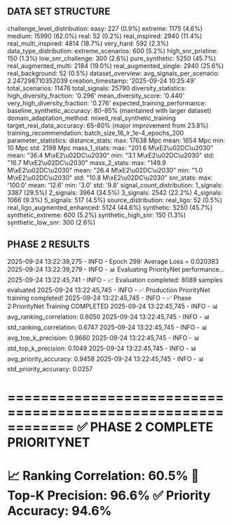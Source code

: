 ## DATA SET STRUCTURE

challenge_level_distribution:
  easy: 227 (0.9%)
  extreme: 1175 (4.6%)
  medium: 15990 (62.0%)
  real: 52 (0.2%)
  real_inspired: 2940 (11.4%)
  real_multi_inspired: 4814 (18.7%)
  very_hard: 592 (2.3%)
data_type_distribution:
  extreme_scenarios: 600 (5.2%)
  high_snr_pristine: 150 (1.3%)
  low_snr_challenge: 300 (2.6%)
  pure_synthetic: 5250 (45.7%)
  real_augmented_multi: 2184 (19.0%)
  real_augmented_single: 2940 (25.6%)
  real_background: 52 (0.5%)
dataset_overview:
  avg_signals_per_scenario: 2.247298710352039
  creation_timestamp: '2025-09-24 10:25:49'
  total_scenarios: 11476
  total_signals: 25790
diversity_statistics:
  high_diversity_fraction: '0.296'
  mean_diversity_score: '0.440'
  very_high_diversity_fraction: '0.276'
expected_training_performance:
  baseline_synthetic_accuracy: 80-85% (maintained with larger dataset)
  domain_adaptation_method: mixed_real_synthetic_training
  target_real_data_accuracy: 65-80% (major improvement from 23.8%)
  training_recommendation: batch_size_16_lr_1e-4_epochs_200
parameter_statistics:
  distance_stats:
    max: 17638 Mpc
    mean: 1654 Mpc
    min: 10 Mpc
    std: 2198 Mpc
  mass_1_stats:
    max: "201.6 M\xE2\u02DC\u2030"
    mean: "36.4 M\xE2\u02DC\u2030"
    min: "3.1 M\xE2\u02DC\u2030"
    std: "16.7 M\xE2\u02DC\u2030"
  mass_2_stats:
    max: "149.9 M\xE2\u02DC\u2030"
    mean: "26.4 M\xE2\u02DC\u2030"
    min: "1.0 M\xE2\u02DC\u2030"
    std: "10.8 M\xE2\u02DC\u2030"
  snr_stats:
    max: '100.0'
    mean: '12.6'
    min: '3.0'
    std: '9.8'
signal_count_distribution:
  1_signals: 3387 (29.5%)
  2_signals: 3964 (34.5%)
  3_signals: 2542 (22.2%)
  4_signals: 1066 (9.3%)
  5_signals: 517 (4.5%)
source_distribution:
  real_ligo: 52 (0.5%)
  real_ligo_augmented_enhanced: 5124 (44.6%)
  synthetic: 5250 (45.7%)
  synthetic_extreme: 600 (5.2%)
  synthetic_high_snr: 150 (1.3%)
  synthetic_low_snr: 300 (2.6%)

## PHASE 2 RESULTS
2025-09-24 13:22:39,275 - INFO - Epoch 299: Average Loss = 0.020383
2025-09-24 13:22:39,279 - INFO - 📊 Evaluating PriorityNet performance...
2025-09-24 13:22:45,741 - INFO - 📈 Evaluation completed: 8089 samples evaluated
2025-09-24 13:22:45,745 - INFO - ✅ Production PriorityNet training completed!
2025-09-24 13:22:45,745 - INFO - ✅ Phase 2:PriorityNet Training COMPLETED
2025-09-24 13:22:45,745 - INFO - 📊 avg_ranking_correlation: 0.6050
2025-09-24 13:22:45,745 - INFO - 📊 std_ranking_correlation: 0.6747
2025-09-24 13:22:45,745 - INFO - 📊 avg_top_k_precision: 0.9660
2025-09-24 13:22:45,745 - INFO - 📊 std_top_k_precision: 0.1049
2025-09-24 13:22:45,745 - INFO - 📊 avg_priority_accuracy: 0.9458
2025-09-24 13:22:45,745 - INFO - 📊 std_priority_accuracy: 0.0257

============================================================
✅ PHASE 2 COMPLETE PRIORITYNET
============================================================
📈 Ranking Correlation: 60.5%
🎯 Top-K Precision: 96.6%
✅ Priority Accuracy: 94.6%
============================================================
